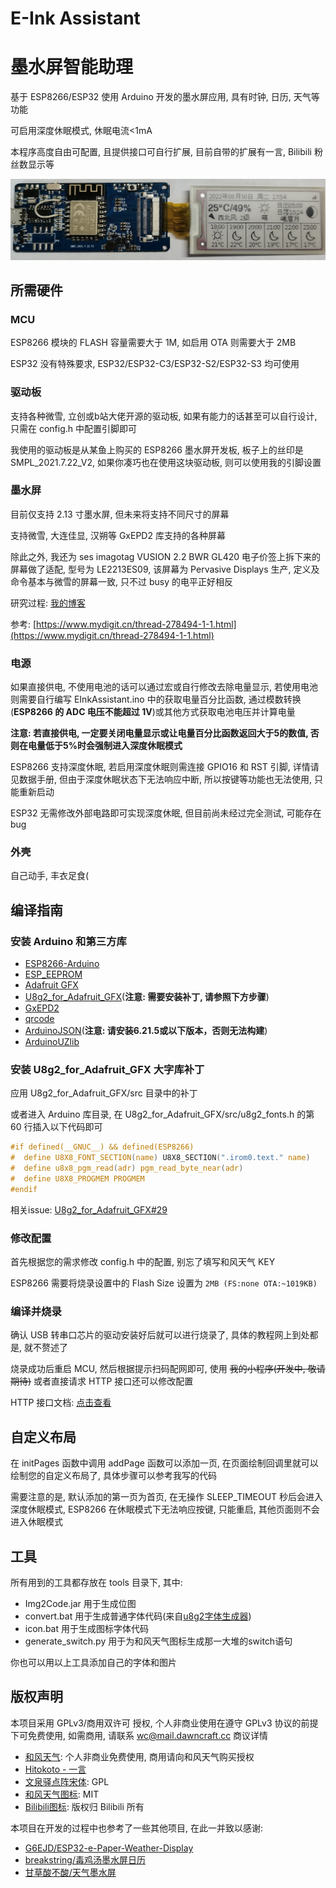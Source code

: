 # E-Ink Assistant
# 墨水屏智能助理

基于 ESP8266/ESP32 使用 Arduino 开发的墨水屏应用, 具有时钟, 日历, 天气等功能

可启用深度休眠模式, 休眠电流<1mA

本程序高度自由可配置, 且提供接口可自行扩展, 目前自带的扩展有一言, Bilibili 粉丝数显示等

![2.13寸墨水屏](doc/2.13.jpg)

## 所需硬件

### MCU

ESP8266 模块的 FLASH 容量需要大于 1M, 如启用 OTA 则需要大于 2MB

ESP32 没有特殊要求, ESP32/ESP32-C3/ESP32-S2/ESP32-S3 均可使用

### 驱动板

支持各种微雪, 立创或b站大佬开源的驱动板, 如果有能力的话甚至可以自行设计, 只需在 config.h 中配置引脚即可

我使用的驱动板是从某鱼上购买的 ESP8266 墨水屏开发板, 板子上的丝印是 SMPL_2021.7.22_V2, 如果你凑巧也在使用这块驱动板, 则可以使用我的引脚设置

### 墨水屏

目前仅支持 2.13 寸墨水屏, 但未来将支持不同尺寸的屏幕

支持微雪, 大连佳显, 汉朔等 GxEPD2 库支持的各种屏幕

除此之外, 我还为 ses imagotag VUSION 2.2 BWR GL420 电子价签上拆下来的屏幕做了适配, 型号为 LE2213ES09, 该屏幕为 Pervasive Displays 生产, 定义及命令基本与微雪的屏幕一致, 只不过 busy 的电平正好相反

研究过程: [我的博客](https://dawncraft.cc/2021/12/%E4%BA%8C%E6%89%8B%E5%A2%A8%E6%B0%B4%E5%B1%8F%E6%8A%98%E8%85%BE%E8%AE%B0/)

参考: [https://www.mydigit.cn/thread-278494-1-1.html](https://www.mydigit.cn/thread-278494-1-1.html)

### 电源

如果直接供电, 不使用电池的话可以通过宏或自行修改去除电量显示, 若使用电池则需要自行编写 EInkAssistant.ino 中的获取电量百分比函数, 通过模数转换(**ESP8266 的 ADC 电压不能超过 1V**)或其他方式获取电池电压并计算电量

**注意: 若直接供电, 一定要关闭电量显示或让电量百分比函数返回大于5的数值, 否则在电量低于5%时会强制进入深度休眠模式**

ESP8266 支持深度休眠, 若启用深度休眠则需连接 GPIO16 和 RST 引脚, 详情请见数据手册, 但由于深度休眠状态下无法响应中断, 所以按键等功能也无法使用, 只能重新启动

ESP32 无需修改外部电路即可实现深度休眠, 但目前尚未经过完全测试, 可能存在 bug

### 外壳

自己动手, 丰衣足食(

## 编译指南

### 安装 Arduino 和第三方库

- [ESP8266-Arduino](https://github.com/esp8266/Arduino)
- [ESP_EEPROM](https://github.com/jwrw/ESP_EEPROM)
- [Adafruit GFX](https://github.com/adafruit/Adafruit-GFX-Library)
- [U8g2_for_Adafruit_GFX](https://github.com/olikraus/U8g2_for_Adafruit_GFX)(**注意: 需要安装补丁, 请参照下方步骤**)
- [GxEPD2](https://github.com/ZinggJM/GxEPD2)
- [qrcode](https://github.com/ricmoo/QRCode)
- [ArduinoJSON](https://github.com/bblanchon/ArduinoJson)(**注意: 请安装6.21.5或以下版本，否则无法构建**)
- [ArduinoUZlib](https://github.com/tignioj/ArduinoUZlib)

### 安装 U8g2_for_Adafruit_GFX 大字库补丁

应用 U8g2_for_Adafruit_GFX/src 目录中的补丁

或者进入 Arduino 库目录, 在 U8g2_for_Adafruit_GFX/src/u8g2_fonts.h 的第 60 行插入以下代码即可

```c
#if defined(__GNUC__) && defined(ESP8266)
#  define U8X8_FONT_SECTION(name) U8X8_SECTION(".irom0.text." name)
#  define u8x8_pgm_read(adr) pgm_read_byte_near(adr)
#  define U8X8_PROGMEM PROGMEM
#endif
```

相关issue: [U8g2_for_Adafruit_GFX#29](https://github.com/olikraus/U8g2_for_Adafruit_GFX/issues/29)

### 修改配置

首先根据您的需求修改 config.h 中的配置, 别忘了填写和风天气 KEY

ESP8266 需要将烧录设置中的 Flash Size 设置为 `2MB (FS:none OTA:~1019KB)`

### 编译并烧录

确认 USB 转串口芯片的驱动安装好后就可以进行烧录了, 具体的教程网上到处都是, 就不赘述了

烧录成功后重启 MCU, 然后根据提示扫码配网即可, 使用 ~~我的小程序(开发中, 敬请期待)~~ 或者直接请求 HTTP 接口还可以修改配置

HTTP 接口文档: [点击查看](https://www.apifox.cn/apidoc/shared-2f2e3765-a49a-4309-8c16-17193d901266)

## 自定义布局

在 initPages 函数中调用 addPage 函数可以添加一页, 在页面绘制回调里就可以绘制您的自定义布局了, 具体步骤可以参考我写的代码

需要注意的是, 默认添加的第一页为首页, 在无操作 SLEEP_TIMEOUT 秒后会进入深度休眠模式, ESP8266 在休眠模式下无法响应按键, 只能重启, 其他页面则不会进入休眠模式

## 工具

所有用到的工具都存放在 tools 目录下, 其中:

- Img2Code.jar 用于生成位图
- convert.bat 用于生成普通字体代码(来自[u8g2字体生成器](https://github.com/breakstring/u8g2_fontmaker))
- icon.bat 用于生成图标字体代码
- generate_switch.py 用于为和风天气图标生成那一大堆的switch语句

你也可以用以上工具添加自己的字体和图片

## 版权声明

本项目采用 GPLv3/商用双许可 授权, 个人非商业使用在遵守 GPLv3 协议的前提下可免费使用, 如需商用, 请联系 [wc@mail.dawncraft.cc](mailto://wc@mail.dawncraft.cc) 商议详情

- [和风天气](https://dev.qweather.com/): 个人非商业免费使用, 商用请向和风天气购买授权
- [Hitokoto - 一言](https://hitokoto.cn/)
- [文泉驿点阵宋体](https://github.com/larryli/u8g2_wqy): GPL
- [和风天气图标](https://icons.qweather.com/): MIT
- [Bilibili图标](https://github.com/dashuchufang/bili_icon_pack): 版权归 Bilibili 所有

本项目在开发的过程中也参考了一些其他项目, 在此一并致以感谢:

- [G6EJD/ESP32-e-Paper-Weather-Display](https://github.com/G6EJD/ESP32-e-Paper-Weather-Display)
- [breakstring/毒鸡汤墨水屏日历](https://github.com/breakstring/eInkCalendarOfToxicSoul)
- [甘草酸不酸/天气墨水屏](https://gitee.com/Lichengjiez/weather-ink-screen)
